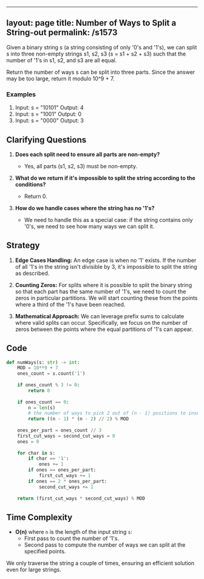 
---
layout: page
title:  Number of Ways to Split a String-out
permalink: /s1573
---

Given a binary string s (a string consisting of only '0's and '1's), we can split s into three non-empty strings s1, s2, s3 (s = s1 + s2 + s3) such that the number of '1's in s1, s2, and s3 are all equal. 

Return the number of ways s can be split into three parts. Since the answer may be too large, return it modulo 10^9 + 7.

### Examples

1. Input: s = "10101"
   Output: 4
2. Input: s = "1001"
   Output: 0
3. Input: s = "0000"
   Output: 3

## Clarifying Questions

1. **Does each split need to ensure all parts are non-empty?**
   - Yes, all parts (s1, s2, s3) must be non-empty.

2. **What do we return if it's impossible to split the string according to the conditions?**
   - Return 0.

3. **How do we handle cases where the string has no '1's?**
   - We need to handle this as a special case: if the string contains only '0's, we need to see how many ways we can split it.

## Strategy

1. **Edge Cases Handling:** An edge case is when no '1' exists. If the number of all '1's in the string isn't divisible by 3, it's impossible to split the string as described.

2. **Counting Zeros:** For splits where it is possible to split the binary string so that each part has the same number of '1's, we need to count the zeros in particular partitions. We will start counting these from the points where a third of the '1's have been reached.

3. **Mathematical Approach:** We can leverage prefix sums to calculate where valid splits can occur. Specifically, we focus on the number of zeros between the points where the equal partitions of '1's can appear.

## Code

```python
def numWays(s: str) -> int:
    MOD = 10**9 + 7
    ones_count = s.count('1')
    
    if ones_count % 3 != 0:
        return 0
    
    if ones_count == 0:
        n = len(s)
        # the number of ways to pick 2 out of (n - 1) positions to insert the splits
        return ((n - 1) * (n - 2) // 2) % MOD
    
    ones_per_part = ones_count // 3
    first_cut_ways = second_cut_ways = 0
    ones = 0
    
    for char in s:
        if char == '1':
            ones += 1
        if ones == ones_per_part:
            first_cut_ways += 1
        if ones == 2 * ones_per_part:
            second_cut_ways += 1
    
    return (first_cut_ways * second_cut_ways) % MOD
```

## Time Complexity

- **O(n)** where `n` is the length of the input string `s`:
  - First pass to count the number of '1's.
  - Second pass to compute the number of ways we can split at the specified points.

We only traverse the string a couple of times, ensuring an efficient solution even for large strings.